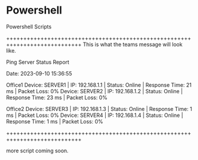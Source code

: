 # Powershell
Powershell Scripts

++++++++++++++++++++++++++++++++++++++++++++++++++++++++++++++++++++++++++++
This is what the teams message will look like.

Ping Server Status Report

Date: 2023-09-10 15:36:55

Office1
Device: SERVER1 | IP: 192.168.1.1 | Status: Online | Response Time: 21 ms | Packet Loss: 0%
Device: SERVER2 | IP: 192.168.1.2 | Status: Online | Response Time: 23 ms | Packet Loss: 0%

Office2
Device: SERVER3 | IP: 192.168.1.3 | Status: Online | Response Time: 1 ms | Packet Loss: 0%
Device: SERVER4 | IP: 192.168.1.4 | Status: Online | Response Time: 1 ms | Packet Loss: 0%

++++++++++++++++++++++++++++++++++++++++++++++++++++++++++++++++++++++++++++

more script coming soon.
